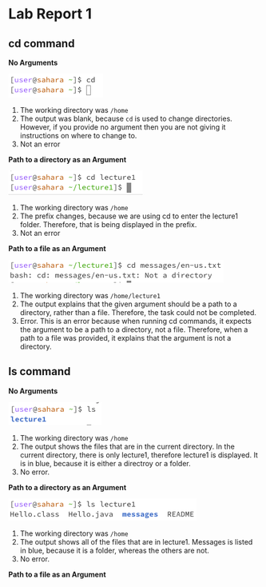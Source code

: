 # Lab Report 1

## cd command
**No Arguments**

![Image](cdnoarg.jpg)

1. The working directory was `/home`
2. The output was blank, because `cd` is used to change directories. However, if you provide no argument then you are not giving it instructions on where to change to.
3. Not an error

**Path to a directory as an Argument**

![Image](cdpatharg.jpg)

1. The working directory was `/home`
2. The prefix changes, because we are using cd to enter the lecture1 folder. Therefore, that is being displayed in the prefix.
3. Not an error

**Path to a file as an Argument**

![Image](cdfilearg.jpg)

1. The working directory was `/home/lecture1`
2. The output explains that the given argument should be a path to a directory, rather than a file. Therefore, the task could not be completed.
3. Error. This is an error because when running cd commands, it expects the argument to be a path to a directory, not a file. Therefore, when a path to a file was provided, it explains that the argument is not a directory.

## ls command
**No Arguments**

![Image](lsnoarg.jpg)

1. The working directory was `/home`
2. The output shows the files that are in the current directory. In the current directory, there is only lecture1, therefore lecture1 is displayed. It is in blue, because it is either a directroy or a folder.
3. No error.

**Path to a directory as an Argument**

![Image](lspatharg.jpg)

1. The working directory was `/home`
2. The output shows all of the files that are in lecture1. Messages is listed in blue, because it is a folder, whereas the others are not.
3. No error.

**Path to a file as an Argument**




